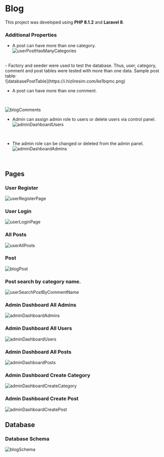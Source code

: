 # Blog
This project was developed using **PHP 8.1.2** and **Laravel 8**.

### Additional Properties

 - A post can have more than one category.
 <br />![userPostHasManyCategories](https://i.hizliresim.com/2liuc4l.png)
<br />
- Factory and seeder were used to test the database. Thus, user, category, comment and post tables were tested with more than one data. Sample post table:
<br />
![databasePostTable](https://i.hizliresim.com/ke1bqmc.png)
 <br />

 - A post can have more than one comment.
 <br />

![blogComments](https://i.hizliresim.com/o1n2jkn.png)
<br />
 -   Admin can assign admin role to users or delete users via control panel.
 <br />![adminDashboardUsers](https://i.hizliresim.com/a0q8svo.png)
 <br />
 
 - The admin role can be changed or deleted from the admin panel.
 <br />![adminDashboardAdmins](https://i.hizliresim.com/doepc57.png)
 <br />


## Pages
### User Register
![userRegisterPage](https://i.hizliresim.com/cg8vkvn.png)
### User Login
![userLoginPage](https://i.hizliresim.com/7ccr63m.png)

### All Posts
![userAllPosts](https://i.hizliresim.com/l8u4jrr.png)

### Post
![blogPost](https://i.hizliresim.com/o1n2jkn.png)

### Post search by category name.
![userSearchPostByCommentName](https://i.hizliresim.com/bumcbh8.png)

### Admin Dashboard All Admins
![adminDashboardAdmins](https://i.hizliresim.com/doepc57.png)

### Admin Dashboard All Users
![adminDashboardUsers](https://i.hizliresim.com/a0q8svo.png)

### Admin Dashboard All Posts
![adminDashboardPosts](https://i.hizliresim.com/fn96p4x.png)

### Admin Dashboard Create Category
![adminDashboardCreateCategory](https://i.hizliresim.com/nneyuqa.png)

### Admin Dashboard Create Post
![adminDashboardCreatePost](https://i.hizliresim.com/3r6sqzi.png)

## Database

### Database Schema
![blogSchema](https://i.hizliresim.com/jmy22rn.png)
